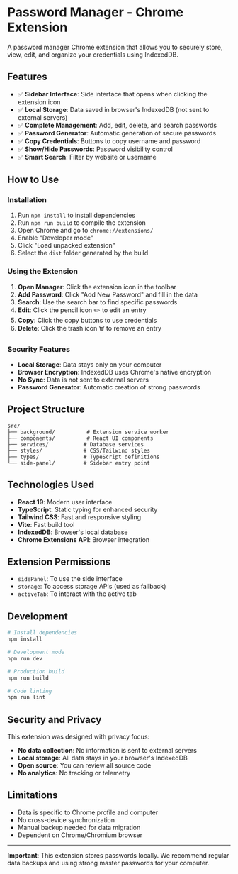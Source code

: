 # Password Manager - Chrome Extension

A password manager Chrome extension that allows you to securely store, view, edit, and organize your credentials using IndexedDB.

## Features

- ✅ **Sidebar Interface**: Side interface that opens when clicking the extension icon
- ✅ **Local Storage**: Data saved in browser's IndexedDB (not sent to external servers)
- ✅ **Complete Management**: Add, edit, delete, and search passwords
- ✅ **Password Generator**: Automatic generation of secure passwords
- ✅ **Copy Credentials**: Buttons to copy username and password
- ✅ **Show/Hide Passwords**: Password visibility control
- ✅ **Smart Search**: Filter by website or username

## How to Use

### Installation
1. Run `npm install` to install dependencies
2. Run `npm run build` to compile the extension
3. Open Chrome and go to `chrome://extensions/`
4. Enable "Developer mode"
5. Click "Load unpacked extension"
6. Select the `dist` folder generated by the build

### Using the Extension
1. **Open Manager**: Click the extension icon in the toolbar
2. **Add Password**: Click "Add New Password" and fill in the data
3. **Search**: Use the search bar to find specific passwords
4. **Edit**: Click the pencil icon ✏️ to edit an entry
5. **Copy**: Click the copy buttons to use credentials
6. **Delete**: Click the trash icon 🗑️ to remove an entry

### Security Features
- **Local Storage**: Data stays only on your computer
- **Browser Encryption**: IndexedDB uses Chrome's native encryption
- **No Sync**: Data is not sent to external servers
- **Password Generator**: Automatic creation of strong passwords

## Project Structure

```
src/
├── background/          # Extension service worker
├── components/          # React UI components
├── services/           # Database services
├── styles/             # CSS/Tailwind styles
├── types/              # TypeScript definitions
└── side-panel/         # Sidebar entry point
```

## Technologies Used

- **React 19**: Modern user interface
- **TypeScript**: Static typing for enhanced security
- **Tailwind CSS**: Fast and responsive styling
- **Vite**: Fast build tool
- **IndexedDB**: Browser's local database
- **Chrome Extensions API**: Browser integration

## Extension Permissions

- `sidePanel`: To use the side interface
- `storage`: To access storage APIs (used as fallback)
- `activeTab`: To interact with the active tab

## Development

```bash
# Install dependencies
npm install

# Development mode
npm run dev

# Production build
npm run build

# Code linting
npm run lint
```

## Security and Privacy

This extension was designed with privacy focus:
- **No data collection**: No information is sent to external servers
- **Local storage**: All data stays in your browser's IndexedDB
- **Open source**: You can review all source code
- **No analytics**: No tracking or telemetry

## Limitations

- Data is specific to Chrome profile and computer
- No cross-device synchronization
- Manual backup needed for data migration
- Dependent on Chrome/Chromium browser

---

**Important**: This extension stores passwords locally. We recommend regular data backups and using strong master passwords for your computer.
